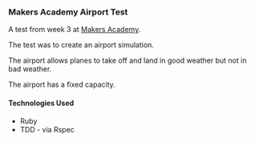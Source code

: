 ### Makers Academy Airport Test

A test from week 3 at [Makers Academy](http://www.makersacademy.com).

The test was to create an airport simulation. 

The airport allows planes to take off and land in good weather but not in bad weather.

The airport has a fixed capacity.

#### Technologies Used
* Ruby
* TDD - via Rspec

